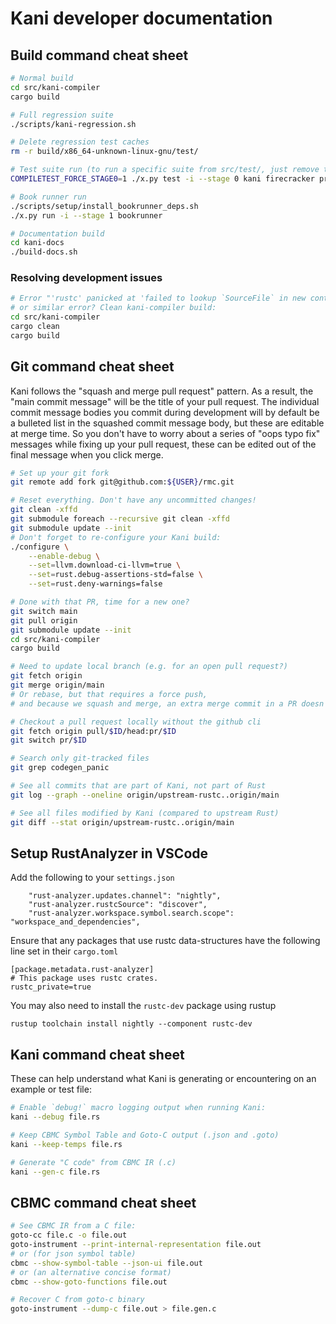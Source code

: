 # Kani developer documentation

## Build command cheat sheet

```bash
# Normal build
cd src/kani-compiler
cargo build
```
```bash
# Full regression suite
./scripts/kani-regression.sh
```
```bash
# Delete regression test caches
rm -r build/x86_64-unknown-linux-gnu/test/
```
```bash
# Test suite run (to run a specific suite from src/test/, just remove the others)
COMPILETEST_FORCE_STAGE0=1 ./x.py test -i --stage 0 kani firecracker prusti smack expected cargo-kani kani-docs
```
```bash
# Book runner run
./scripts/setup/install_bookrunner_deps.sh
./x.py run -i --stage 1 bookrunner
```
```bash
# Documentation build
cd kani-docs
./build-docs.sh
```

### Resolving development issues

```bash
# Error "'rustc' panicked at 'failed to lookup `SourceFile` in new context'"
# or similar error? Clean kani-compiler build:
cd src/kani-compiler
cargo clean
cargo build
```

## Git command cheat sheet

Kani follows the "squash and merge pull request" pattern.
As a result, the "main commit message" will be the title of your pull request.
The individual commit message bodies you commit during development will by default be a bulleted list in the squashed commit message body, but these are editable at merge time.
So you don't have to worry about a series of "oops typo fix" messages while fixing up your pull request, these can be edited out of the final message when you click merge.

```bash
# Set up your git fork
git remote add fork git@github.com:${USER}/rmc.git
```
```bash
# Reset everything. Don't have any uncommitted changes!
git clean -xffd
git submodule foreach --recursive git clean -xffd
git submodule update --init
# Don't forget to re-configure your Kani build:
./configure \
    --enable-debug \
    --set=llvm.download-ci-llvm=true \
    --set=rust.debug-assertions-std=false \
    --set=rust.deny-warnings=false
```
```bash
# Done with that PR, time for a new one?
git switch main
git pull origin
git submodule update --init
cd src/kani-compiler
cargo build
```
```bash
# Need to update local branch (e.g. for an open pull request?)
git fetch origin
git merge origin/main
# Or rebase, but that requires a force push,
# and because we squash and merge, an extra merge commit in a PR doesn't hurt.
```
```bash
# Checkout a pull request locally without the github cli
git fetch origin pull/$ID/head:pr/$ID
git switch pr/$ID
```
```bash
# Search only git-tracked files
git grep codegen_panic
```
```bash
# See all commits that are part of Kani, not part of Rust
git log --graph --oneline origin/upstream-rustc..origin/main
```
```bash
# See all files modified by Kani (compared to upstream Rust)
git diff --stat origin/upstream-rustc..origin/main
```

## Setup RustAnalyzer in VSCode

Add the following to your `settings.json`
```
    "rust-analyzer.updates.channel": "nightly",
    "rust-analyzer.rustcSource": "discover",
    "rust-analyzer.workspace.symbol.search.scope": "workspace_and_dependencies",
```

Ensure that any packages that use rustc data-structures have the following line set in their `cargo.toml`

```
[package.metadata.rust-analyzer]
# This package uses rustc crates.
rustc_private=true
```

You may also need to install the `rustc-dev` package using rustup

```
rustup toolchain install nightly --component rustc-dev   
```

## Kani command cheat sheet

These can help understand what Kani is generating or encountering on an example or test file:

```bash
# Enable `debug!` macro logging output when running Kani:
kani --debug file.rs
```
```bash
# Keep CBMC Symbol Table and Goto-C output (.json and .goto)
kani --keep-temps file.rs
```
```bash
# Generate "C code" from CBMC IR (.c)
kani --gen-c file.rs
```

## CBMC command cheat sheet

```bash
# See CBMC IR from a C file:
goto-cc file.c -o file.out
goto-instrument --print-internal-representation file.out
# or (for json symbol table)
cbmc --show-symbol-table --json-ui file.out
# or (an alternative concise format)
cbmc --show-goto-functions file.out
```
```bash
# Recover C from goto-c binary
goto-instrument --dump-c file.out > file.gen.c
```
